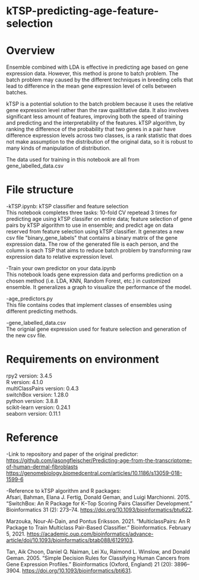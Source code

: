 # kTSP-predicting-age-feature-selection
# Overview
Ensemble combined with LDA is effective in predicting age based on gene expression data. However, this method is prone to batch problem. The batch problem may caused by the different techniques in breeding cells that lead to difference in the mean gene expression level of cells between batches.

kTSP is a potential solution to the batch problem because it uses the relative gene expression level rather than the raw qualititative data. It also involves significant less amount of features, improving both the speed of training and predicting and the interpretability of the features. kTSP algorithm, by ranking the difference of the probability that two genes in a pair have difference expression levels across two classes, is a rank statistic that does not make assumption to the distribution of the original data, so it is robust to many kinds of manipulation of distribution. 

The data used for training in this notebook are all from gene_labelled_data.csv

# File structure
-kTSP.ipynb: kTSP classifier and feature selection\
This notebook completes three tasks: 10-fold CV repetead 3 times for predicting age using kTSP classifer on entire data; feature selection of gene pairs by kTSP algorithm to use in ensemble; and predict age on data reserved from feature selection using kTSP classifier. It generates a new csv file "binary_gene_labels" that contains a binary matrix of the gene expression data. The row of the generated file is each person, and the column is each TSP that aims to reduce batch problem by transforming raw expression data to relative expression level.

-Train your own predictor on your data.ipynb\
This notebook loads gene expression data and performs prediction on a chosen method (i.e. LDA, KNN, Random Forest, etc.) in customized ensemble. It generalizes a graph to visualize the performance of the model.

-age_predictors.py\
This file contains codes that implement classes of ensembles using different predicting methods.

-gene_labelled_data.csv\
The orignial gene expression used for feature selection and generation of the new csv file.

# Requirements on environment
rpy2 version: 3.4.5\
R version: 4.1.0\
multiClassPairs version: 0.4.3\
switchBox version: 1.28.0\
python version: 3.8.8\
scikit-learn version: 0.24.1\
seaborn version: 0.11.1

# Reference
-Link to repository and paper of the original predictor: \
https://github.com/jasongfleischer/Predicting-age-from-the-transcriptome-of-human-dermal-fibroblasts \
https://genomebiology.biomedcentral.com/articles/10.1186/s13059-018-1599-6

-Reference to kTSP algorithm and R packages:\
Afsari, Bahman, Elana J. Fertig, Donald Geman, and Luigi Marchionni. 2015. “SwitchBox: An R Package for K–Top Scoring Pairs Classifier Development.” Bioinformatics 31 (2): 273–74. https://doi.org/10.1093/bioinformatics/btu622.

Marzouka, Nour-Al-Dain, and Pontus Eriksson. 2021. “MulticlassPairs: An R Package to Train Multiclass Pair-Based Classifier.” Bioinformatics. February 5, 2021. https://academic.oup.com/bioinformatics/advance-article/doi/10.1093/bioinformatics/btab088/6129103.

Tan, Aik Choon, Daniel Q. Naiman, Lei Xu, Raimond L. Winslow, and Donald Geman. 2005. “Simple Decision Rules for Classifying Human Cancers from Gene Expression Profiles.” Bioinformatics (Oxford, England) 21 (20): 3896–3904. https://doi.org/10.1093/bioinformatics/bti631.
